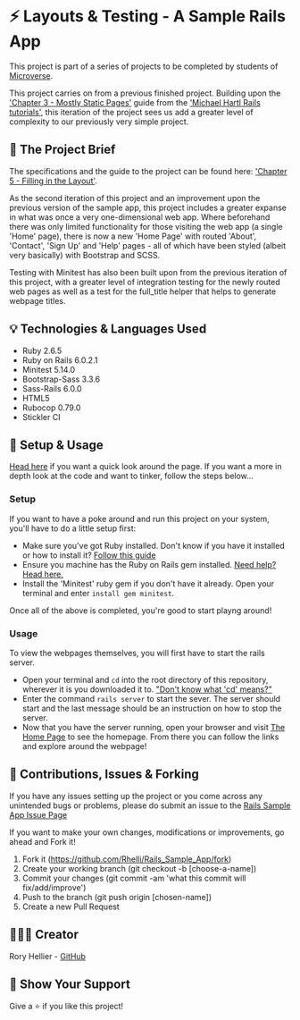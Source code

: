 # ⚡ Layouts & Testing - A Sample Rails App

This project is part of a series of projects to be completed by students of [Microverse](https://www.microverse.org/ 'The Global School for Remote Software Developers!').

This project carries on from a previous finished project. Building upon the ['Chapter 3 - Mostly Static Pages'](https://www.learnenough.com/ruby-on-rails-4th-edition-tutorial/static_pages) guide from the ['Michael Hartl Rails tutorials'](www.learnenough.com), this iteration of the project sees us add a greater level of complexity to our previously very simple project.

## 📐 The Project Brief

The specifications and the guide to the project can be found here: ['Chapter 5 - Filling in the Layout'](https://www.learnenough.com/ruby-on-rails-4th-edition-tutorial/filling_in_the_layout).

As the second iteration of this project and an improvement upon the previous version of the sample app, this project includes a greater expanse in what was once a very one-dimensional web app. Where beforehand there was only limited functionality for those visiting the web app (a single 'Home' page), there is now a new 'Home Page' with routed 'About', 'Contact', 'Sign Up' and 'Help' pages - all of which have been styled (albeit very basically) with Bootstrap and SCSS.

Testing with Minitest has also been built upon from the previous iteration of this project, with a greater level of integration testing for the newly routed web pages as well as a test for the full_title helper that helps to generate webpage titles.

## 💡 Technologies & Languages Used

- Ruby 2.6.5
- Ruby on Rails 6.0.2.1
- Minitest 5.14.0
- Bootstrap-Sass 3.3.6
- Sass-Rails 6.0.0
- HTML5
- Rubocop 0.79.0
- Stickler CI

## 🔩 Setup & Usage

[Head here](https://quiet-sierra-21482.herokuapp.com/) if you want a quick look around the page. If you want a more in depth look at the code and want to tinker, follow the steps below...

### Setup

If you want to have a poke around and run this project on your system, you'll have to do a little setup first:
 - Make sure you've got Ruby installed. Don't know if you have it installed or how to install it? [Follow this guide](https://www.ruby-lang.org/en/documentation/installation/)
 - Ensure you machine has the Ruby on Rails gem installed. [Need help? Head here.](http://railsapps.github.io/installing-rails.html)
 - Install the 'Minitest' ruby gem if you don't have it already. Open your terminal and enter `install gem minitest`.

 Once all of the above is completed, you're good to start playng around!

### Usage
To view the webpages themselves, you will first have to start the rails server.
 - Open your terminal and `cd` into the root directory of this repository, wherever it is you downloaded it to. ["Don't know what 'cd' means?"](https://www.macworld.com/article/2042378/master-the-command-line-navigating-files-and-folders.html)
 - Enter the command `rails server` to start the sever. The server should start and the last message should be an instruction on how to stop the server.
 - Now that you have the server running, open your browser and visit [The Home Page](localhost:3000/static_pages/home) to see the homepage. From there you can follow the links and explore around the webpage!

## 🍻 Contributions, Issues & Forking

If you have any issues setting up the project or you come across any unintended bugs or problems, please do submit an issue to the [Rails Sample App Issue Page](https://github.com/Rhelli/Rails_Sample_App/issues)

If you want to make your own changes, modifications or improvements, go ahead and Fork it!
1. Fork it (https://github.com/Rhelli/Rails_Sample_App/fork)
2. Create your working branch (git checkout -b [choose-a-name])
3. Commit your changes (git commit -am 'what this commit will fix/add/improve')
4. Push to the branch (git push origin [chosen-name])
5. Create a new Pull Request

## 💂🏽‍♂️ Creator

Rory Hellier - [GitHub](https://github.com/Rhelli)

## 🦾 Show Your Support

Give a ⭐️ if you like this project!
